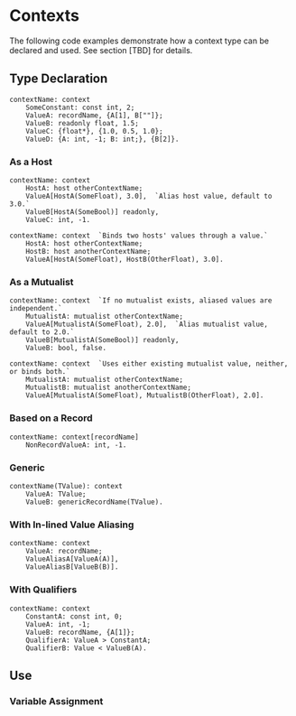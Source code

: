 # Contexts

The following code examples demonstrate how a context type can be declared and used. See section \[TBD] for details.

## Type Declaration

```
contextName: context
    SomeConstant: const int, 2;
    ValueA: recordName, {A[1], B[""]};
    ValueB: readonly float, 1.5;
    ValueC: {float*}, {1.0, 0.5, 1.0};
    ValueD: {A: int, -1; B: int;}, {B[2]}.
```

### As a Host

```
contextName: context
    HostA: host otherContextName;
    ValueA[HostA(SomeFloat), 3.0],  `Alias host value, default to 3.0.`
    ValueB[HostA(SomeBool)] readonly,
    ValueC: int, -1.
```

```
contextName: context  `Binds two hosts' values through a value.`
    HostA: host otherContextName;
    HostB: host anotherContextName;
    ValueA[HostA(SomeFloat), HostB(OtherFloat), 3.0].
```

### As a Mutualist

```
contextName: context  `If no mutualist exists, aliased values are independent.`
    MutualistA: mutualist otherContextName;
    ValueA[MutualistA(SomeFloat), 2.0],  `Alias mutualist value, default to 2.0.`
    ValueB[MutualistA(SomeBool)] readonly,
    ValueB: bool, false.
```

```
contextName: context  `Uses either existing mutualist value, neither, or binds both.`
    MutualistA: mutualist otherContextName;
    MutualistB: mutualist anotherContextName;
    ValueA[MutualistA(SomeFloat), MutualistB(OtherFloat), 2.0].
```

### Based on a Record

```
contextName: context[recordName]
    NonRecordValueA: int, -1.
```

### Generic

```
contextName(TValue): context
    ValueA: TValue;
    ValueB: genericRecordName(TValue).
```

### With In-lined Value Aliasing

```
contextName: context
    ValueA: recordName;
    ValueAliasA[ValueA(A)],
    ValueAliasB[ValueB(B)].
```

### With Qualifiers

```
contextName: context
    ConstantA: const int, 0;
    ValueA: int, -1;
    ValueB: recordName, {A[1]};
    QualifierA: ValueA > ConstantA;
    QualifierB: Value < ValueB(A).
```

## Use

### Variable Assignment



